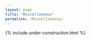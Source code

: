```yaml
---
layout: page
title: "Miscellaneous"
permalink: /Miscellaneous/
---
```


{% include under-construction.html %}
